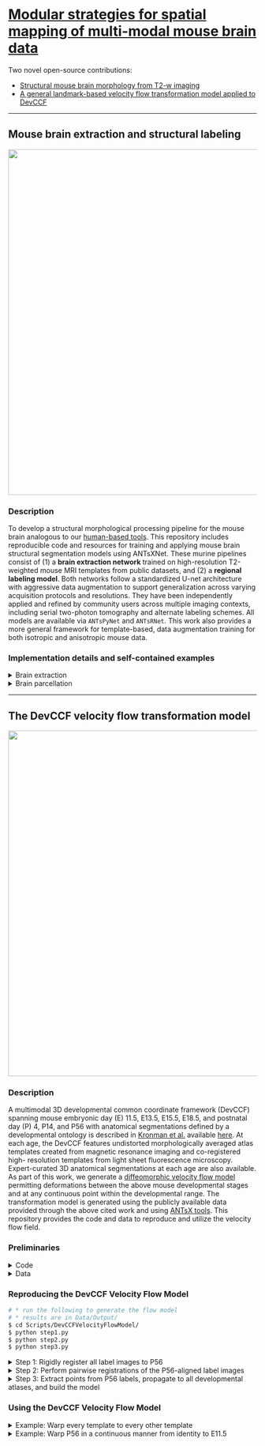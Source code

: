 # [Modular strategies for spatial mapping of multi-modal mouse brain data](https://www.biorxiv.org/content/10.1101/2024.05.01.592056v1)

Two novel open-source contributions:

* [Structural mouse brain morphology from T2-w imaging](https://github.com/ntustison/ANTsXMouseBrainMapping/blob/main/README.md#single-shot-learning-for-mouse-brain-cortical-thickness-measurements)
* [A general landmark-based velocity flow transformation model applied to DevCCF](https://github.com/ntustison/ANTsXMouseBrainMapping/blob/main/README.md#the-devccf-velocity-flow-transformation-model)

---

## Mouse brain extraction and structural labeling

<p align="middle">
  <img src="https://github.com/ntustison/DevCCF-Velocity-Flow/blob/main/Manuscript/Figures/mousePipeline.png" width="700" />
</p>

### Description

To develop a structural morphological processing pipeline for the mouse brain 
analogous to our [human-based tools](https://www.nature.com/articles/s41598-021-87564-6).
This repository includes reproducible code and resources for training and
applying mouse brain structural segmentation models using ANTsXNet. These
murine pipelines consist of (1) a **brain extraction network**
trained on high-resolution T2-weighted mouse MRI templates from public datasets,
and (2) a **regional labeling model**. Both networks follow a
standardized U-net architecture with aggressive data augmentation to support
generalization across varying acquisition protocols and resolutions. They have
been independently applied and refined by community users across multiple
imaging contexts, including serial two-photon tomography and alternate labeling
schemes. All models are available via `ANTsPyNet` and `ANTsRNet`.  This work 
also provides a more general framework for template-based, data 
augmentation training for both isotropic and anisotropic mouse data.  


<!--
<details>
<summary>Elaboration</summary>

* No current tools to create training data for deep learning (in contrast to e.g., [human data](https://pubmed.ncbi.nlm.nih.gov/24879923/)).
* Low data quality.  Data is often:
    * sampling issues such as anisotropy, incomplete (i.e., missing boundary structures),
    * T2-w only, and
    * limited applicability to high resolution resources (e.g., AllenCCFv3, DevCCF).
* However, in historical contrast to the human domain, we can leverage these publicly 
available templates (i.e., AllenCCFv3 and DevCCF) and deep learning to provide 
tools for multiple modalities and varying degrees of isotropic sampling.

</details>

<details>
<summary>Results</summary>

Structural morphological tools for T2-w volumetric mouse brain images:
* [Brain extraction](https://github.com/ANTsX/ANTsPyNet/blob/master/antspynet/utilities/mouse.py#L5-L10)
* [Brain parcellation](https://github.com/ANTsX/ANTsPyNet/blob/master/antspynet/utilities/mouse.py#L301-L306)
* [Cortical thickness](https://github.com/ANTsX/ANTsPyNet/blob/master/antspynet/utilities/mouse.py#L453-L457)

</details>
-->


### Implementation details and self-contained examples

<details>
<summary>Brain extraction</summary>

### Mouse brain extraction

#### ANTsPyNet example

```python
>>> import ants
>>> import antspynet
>>>
>>> mouse_t2_file = tf.keras.utils.get_file(fname="mouse.nii.gz",
      origin="https://figshare.com/ndownloader/files/45289309", force_download=True)
>>> mouse_t2 = ants.image_read(mouse_t2_file)
>>> mouse_t2_n4 = ants.n4_bias_field_correction(mouse_t2, 
                                                rescale_intensities=True,
                                                shrink_factor=2, 
                                                convergence={'iters': [50, 50, 50, 50], 'tol': 0.0}, 
                                                spline_param=20, verbose=True)
>>> mask = antspynet.mouse_brain_extraction(mouse_t2_n4, modality='t2', verbose=True)
```

#### ANTsRNet example

```r
> library( ANTsR )
> library( ANTsRNet )
>
> mouseT2File <- tensorflow::tf$keras$utils$get_file( fname="mouse.nii.gz",
    origin = "https://figshare.com/ndownloader/files/45289309", force_download = TRUE )
> mouseT2 <- antsImageRead( mouseT2File )
> mouseT2N4 <- n4BiasFieldCorrection( mouseT2, 
                                      rescaleIntensities = TRUE,
                                      shrinkFactor = 2, 
                                      convergence = list( iters = c( 50, 50, 50, 50 ), tol = 0.0 ), 
                                      splineParam = 20, verbose = TRUE )
>>> mask <- mouseBrainExtraction( mouseT2N4, modality = 't2', verbose = TRUE )
```

* Build two symmetric isotropic ANTsX templates from two publicly available datasets with different
  "defacing" aesthetics:
    * [CAMRI](https://camri.org/dissemination/mri-data/)
        * resolution = 0.16 x 0.16 x 0.16 $mm^3$
        * $n = 16$
        * [Template](https://figshare.com/ndownloader/files/44957752) and [brain mask](https://figshare.com/ndownloader/files/44957395)
    * [High resolution](https://data.mendeley.com/datasets/dz9x23fttt/1)
        * Three spatially aligned high-resolution orthogonal views
        * resolution = 0.08 x 0.08 $mm^2$ in-plane, 0.5 mm slice thickness
        * $n = 88$
        * [Combine three views using B-spline filter](https://github.com/ntustison/ANTsXMouseBrainMapping/blob/main/Scripts/MiscScripts/synthesize_image_views_bspline.py)
        * [Template](https://figshare.com/ndownloader/files/44706247) and [brain mask](https://figshare.com/ndownloader/files/44869285)

* Data augmentation of CAMRI and high resolution B-spline template:
    * bias field simulation, 
    * histogram warping, 
    * added noise, 
    * random translation and warping, and
    * random anisotropic resampling in the three canonical directions.

* [C57BI evaluation data](https://www.frdr-dfdr.ca/repo/dataset/9ea832ad-7f36-4e37-b7ac-47167c0001c1)
    * Completely *unseen* data  
    * 12 specimens
    * 7 time points (Day 0, Day 3, Week 1, Week 4, Week 8, Week 20)
    * Whole brain masks are provided

<!--     
<p align="middle">
  <img src="https://github.com/ntustison/DevCCF-Velocity-Flow/blob/main/Manuscript/Figures/diceWholeBrain.png" width="600" />
</p>
-->

</details>

<details>
<summary>Brain parcellation</summary>

### Mouse brain parcellation

#### ANTsPyNet example

```python
>>> import ants
>>> import antspynet
>>>
>>> mouse_t2_file = tf.keras.utils.get_file(fname="mouse.nii.gz",
      origin="https://figshare.com/ndownloader/files/45289309", force_download=True)
>>> mouse_t2 = ants.image_read(mouse_t2_file)
>>> mouse_t2_n4 = ants.n4_bias_field_correction(mouse_t2, 
                                                rescale_intensities=True,
                                                shrink_factor=2, 
                                                convergence={'iters': [50, 50, 50, 50], 'tol': 0.0}, 
                                                spline_param=20, verbose=True)
>>> parc_nick = antspynet.mouse_brain_parcellation(mouse_t2_n4, 
                                                   mask=None, 
                                                   which_parcellation="nick",      
                                                   return_isotropic_output=True,  
                                                   verbose=True)
>>> parc_tct = antspynet.mouse_brain_parcellation(mouse_t2_n4, 
                                                  mask=None, 
                                                  which_parcellation="tct",      
                                                  return_isotropic_output=True,  
                                                  verbose=True)                                                      
```

#### ANTsRNet example

```r
> library( ANTsR )
> library( ANTsRNet )
>
> mouseT2File <- tensorflow::tf$keras$utils$get_file( fname="mouse.nii.gz",
    origin = "https://figshare.com/ndownloader/files/45289309", force_download = TRUE )
> mouseT2 <- antsImageRead( mouseT2File )
> mouseT2N4 <- n4BiasFieldCorrection( mouseT2, 
                                      rescaleIntensities = TRUE,
                                      shrinkFactor = 2, 
                                      convergence = list( iters = c( 50, 50, 50, 50 ), tol = 0.0 ), 
                                      splineParam = 20, verbose = TRUE )
> parcNick <- mouseBrainParcellation( mouseT2N4, 
                                      mask = NULL,
                                      whichParcellation = 'nick', 
                                      returnIsotropicOutput = TRUE,
                                      verbose = TRUE )
> parcTct <- mouseBrainParcellation( mouseT2N4, 
                                     mask = NULL,
                                     whichParcellation = 'tct', 
                                     returnIsotropicOutput = TRUE,
                                     verbose = TRUE )                                        
```

### Mouse cortical thickness

#### ANTsPyNet example

```python
>>> import ants
>>> import antspynet
>>>
>>> mouse_t2_file = tf.keras.utils.get_file(fname="mouse.nii.gz",
      origin="https://figshare.com/ndownloader/files/45289309", force_download=True)
>>> mouse_t2 = ants.image_read(mouse_t2_file)
>>> mouse_t2_n4 = ants.n4_bias_field_correction(mouse_t2, 
                                                rescale_intensities=True,
                                                shrink_factor=2, 
                                                convergence={'iters': [50, 50, 50, 50], 'tol': 0.0}, 
                                                spline_param=20, verbose=True)
>>> kk = antspynet.mouse_cortical_thickness(mouse_t2_n4, 
                                            mask=None, 
                                            return_isotropic_output=True,                                    
                                            verbose=True)
```

#### ANTsRNet example

```r
> library( ANTsR )
> library( ANTsRNet )
>
> mouseT2File <- tensorflow::tf$keras$utils$get_file( fname="mouse.nii.gz",
    origin = "https://figshare.com/ndownloader/files/45289309", force_download = TRUE )
> mouseT2 <- antsImageRead( mouseT2File )
> mouseT2N4 <- n4BiasFieldCorrection( mouseT2, 
                                      rescaleIntensities = TRUE,
                                      shrinkFactor = 2, 
                                      convergence = list( iters = c( 50, 50, 50, 50 ), tol = 0.0 ), 
                                      splineParam = 20, verbose = TRUE )
> kk <- mouseCorticalThickness( mouseT2N4, 
                                  mask = NULL,
                                  returnIsotropicOutput = TRUE,
                                  verbose = TRUE )
```

* AllenCCFv3 with labels.
* Convert labels to a gross parcellation using allensdk
  ([this](https://github.com/ntustison/ANTsXMouseBrainMapping/blob/main/Scripts/MiscScripts/get_allen_parcellation.py) is just
  one possibility that works for computing KK cortical thickness). 
* Register AllenCCFv3 and DevCCF P56 T2-w to map to the desired
  template modality.  Note that given a similar resource for DevCCF
  (i.e., allensdk), one can use DevCCF directly.

* Data augmentation of CAMRI and high resolution B-spline template:
    * bias field simulation, 
    * histogram warping, 
    * added noise, 
    * random translation and warping, and
    * random anisotropic resampling in the three canonical directions.

* [C57BI evaluation data](https://www.frdr-dfdr.ca/repo/dataset/9ea832ad-7f36-4e37-b7ac-47167c0001c1)
    * Completely *unseen* data
    * 12 specimens
    * 7 time points (Day 0, Day 3, Week 1, Week 4, Week 8, Week 20)

<!--     
<p align="middle">
  <img src="https://github.com/ntustison/DevCCF-Velocity-Flow/blob/main/Manuscript/Figures/kkPlot.png" width="600" />
</p>
-->

</details>

---

## The DevCCF velocity flow transformation model 

<p align="middle">
  <img src="https://github.com/ntustison/DevCCF-Velocity-Flow/blob/main/Manuscript/Figures/lowerLeftPanel.png" width="700" />
</p>

### Description

A multimodal 3D developmental common coordinate framework (DevCCF) spanning 
mouse embryonic day (E) 11.5, E13.5, E15.5, E18.5, and postnatal day (P) 4, 
P14, and P56 with anatomical segmentations defined by a developmental ontology
is described in [Kronman et al.](https://www.biorxiv.org/content/10.1101/2023.09.14.557789v1)
available [here](https://kimlab.io/brain-map/DevCCF/).
At each age, the DevCCF features undistorted morphologically averaged atlas 
templates created from magnetic resonance imaging and co-registered high-
resolution templates from light sheet fluorescence microscopy. Expert-curated 
3D anatomical segmentations at each age are also available. 
As part of this work, we generate a [diffeomorphic velocity flow model](https://en.wikipedia.org/wiki/Large_deformation_diffeomorphic_metric_mapping)
permitting deformations between the above mouse developmental stages and
at any continuous point within the developmental range.  The transformation
model is generated using the publicly available data provided through the
above cited work and using [ANTsX tools](https://github.com/ANTsX).  This
repository provides the code and data to reproduce and utilize the velocity
flow field.

### Preliminaries

<details>
<summary>Code</summary>

All data processing uses [ANTsPy](https://github.com/ANTsX/ANTsPy) with 
equivalent calls possible in [ANTsR](https://github.com/ANTsX/ANTsR).
Be sure to [install ANTsPy](https://github.com/ANTsX/ANTsPy#installation)
prior to attempting to reproduce the results below.  To test your installation 
in the context of this work,  please attempt to reproduce a 
[small, self-contained example](https://gist.github.com/ntustison/12a656a5fc2f6f9c4494c88dc09c5621#file-b_3_ants_velocity_flows-md)
illustrating the code and principles used.  Conceptually, this code snippet 
creates a time-parameterized velocity flow model in the range $t=[0,1]$ using 
three 2-D point sets comprising 8 points each representing a rectangle at $t=0.0$, 
a square at $t=0.5$, and a circle at $t=1.0$.  The ANTsPy example should produce the 
following plots:

<p align="middle">
  <img src="https://github.com/ntustison/MouseBrainVelocityFlow/assets/324811/dbc63553-27ad-4130-8bbf-c10cdf8fc893" width="250" />
  <img src="https://github.com/ntustison/MouseBrainVelocityFlow/assets/324811/cd78595b-1e12-47fc-b606-ae4b5012cbd6" width="250" /> 
  <img src="https://github.com/ntustison/MouseBrainVelocityFlow/assets/324811/c7ee9ad6-1f3a-4da4-832e-ba64b1b15f31" width="250" /> 
</p>

</details>

<details>
<summary>Data</summary>

For simplicity only the data used to create the velocity flow model is 
[available in this repository](https://github.com/ntustison/DevCCF-Velocity-Flow/tree/main/Data/DevCCFSimpleSegmentations).
These label images are the simplified annotations comprising common regions
across all developmental stages and are based on the DevCCF pre-released 
segmentations version 3.8.    

<p align="middle">
  <img src="https://github.com/ntustison/DevCCF-Velocity-Flow/assets/324811/3f3a4369-eb82-4dce-b1a3-3e4481f66509" width="450" />
</p>
</details>

### Reproducing the DevCCF Velocity Flow Model

```bash
# * run the following to generate the flow model
# * results are in Data/Output/
$ cd Scripts/DevCCFVelocityFlowModel/
$ python step1.py
$ python step2.py
$ python step3.py
```

<details>
<summary>Step 1:  Rigidly register all label images to P56</summary>

```python
###
#
# First, rig. register all the input images to P56 as all the images need to reside 
# in a common post-linearly aligned space.  To do this, we find the common labels 
# between all the developmental stages and then use those to find a rigid transform
# to the P56 template. Save the rigid transforms and warped images.  We also resample
# to (0.05, 0.05, 0.05).
# 

import ants  # Import the ANTsPy library for image processing and transformation
import os    # Import os module to interact with the file system
import numpy as np  # Import NumPy for numerical operations

# Define directories for input data and output results
base_directory = "../../"  # Base directory for the project
data_directory = base_directory + "Data/DevCCFSimpleSegmentations/"  # Path to input data
output_directory = base_directory + "Data/Output/P56RigidTransformData/"  # Path to output data

# Create the output directory if it does not exist
if not os.path.exists(output_directory):
    os.makedirs(output_directory, exist_ok=True)

# Define a tuple of atlas IDs for the different developmental stages
atlas_ids = tuple(reversed(("E11-5", "E13-5", "E15-5", "E18-5", "P04", "P14", "P56")))

# Initialize a variable to store common label IDs across developmental stages
common_label_ids = None

# Loop through each developmental stage and find common label IDs across stages
for i in range(len(atlas_ids)):
    print("Finding common label ids for atlas:", atlas_ids[i])
    # Read the label image for the current stage
    labels_file = data_directory + atlas_ids[i] + "_DevCCF_Annotations_20um_symmetric_commonROIs_hemi.nii.gz"
    labels = ants.image_read(labels_file)
    label_geoms = ants.label_geometry_measures(labels)  # Extract label geometry information

    # For the first atlas, initialize common_label_ids with the labels
    if i == 0: 
        common_label_ids = np.array(label_geoms['Label'])
    else:
        # For subsequent stages, find the intersection of common labels
        common_label_ids = np.intersect1d(common_label_ids, np.array(label_geoms['Label']))

# Print the common label IDs found across all stages
print("Common label ids:", common_label_ids)      

# Read the P56 template label image
fixed_labels_file = data_directory + "P56_DevCCF_Annotations_20um_symmetric_commonROIs_hemi.nii.gz"
fixed_labels = ants.image_read(fixed_labels_file)
label_geoms = ants.label_geometry_measures(fixed_labels)  # Extract label geometry info
fixed_label_ids = np.array(label_geoms['Label'])

# Remove labels from the P56 template that are not in the common label IDs
for l in range(len(fixed_label_ids)):
    if not np.isin(fixed_label_ids[l], common_label_ids):
        fixed_labels[fixed_labels == fixed_label_ids[l]] = 0

# Extract the centroids (geometrical center) of the remaining labels in the P56 template
label_geoms = ants.label_geometry_measures(fixed_labels)
fixed_points = np.zeros((label_geoms.shape[0], 3))  # Initialize array to store centroids
fixed_points[:,0] = label_geoms['Centroid_x']
fixed_points[:,1] = label_geoms['Centroid_y']
fixed_points[:,2] = label_geoms['Centroid_z']

# Convert centroid indices to physical points in space
for n in range(fixed_points.shape[0]):
    fixed_points[n,:] = ants.transform_index_to_physical_point(fixed_labels, (fixed_points + 0.5).astype(int)[n,:])

# Now process each atlas (developmental stage)
for i in range(len(atlas_ids)):
    print("Processing ", atlas_ids[i])
    # Read the moving labels for the current developmental stage
    moving_labels_file = data_directory + atlas_ids[i] + "_DevCCF_Annotations_20um_symmetric_commonROIs_hemi.nii.gz"
    moving_labels = ants.image_read(moving_labels_file)
    label_geoms = ants.label_geometry_measures(moving_labels)  # Extract label geometry info
    moving_label_ids = np.array(label_geoms['Label'])

    # Remove labels from the moving image that are not in the common label IDs
    for l in range(len(moving_label_ids)):
        if not np.isin(moving_label_ids[l], common_label_ids):
            moving_labels[moving_labels == moving_label_ids[l]] = 0

    # Extract centroids of the remaining labels in the moving image
    label_geoms = ants.label_geometry_measures(moving_labels)
    moving_points = np.zeros((label_geoms.shape[0], 3))  # Initialize array for moving centroids
    moving_points[:,0] = label_geoms['Centroid_x']
    moving_points[:,1] = label_geoms['Centroid_y']
    moving_points[:,2] = label_geoms['Centroid_z']

    # Convert centroid indices to physical points in space
    for n in range(moving_points.shape[0]):
        moving_points[n,:] = ants.transform_index_to_physical_point(moving_labels, (moving_points + 0.5).astype(int)[n,:])

    # Perform rigid registration between the moving image and fixed template (P56)
    xfrm = ants.fit_transform_to_paired_points(moving_points, fixed_points, transform_type='rigid')

    # Save the rigid transform matrix
    xfrm_file = output_directory + "P56x" + atlas_ids[i] + "_rigid_xfrm.mat"
    ants.write_transform(xfrm, xfrm_file)

    # Warp the moving labels using the rigid transform
    warped_labels = xfrm.apply_to_image(moving_labels, fixed_labels, interpolation='nearestneighbor') 

    # Resample the warped labels to the desired resolution (0.05mm isotropic)
    warped_labels = ants.resample_image(warped_labels, (0.05, 0.05, 0.05), False, 1)

    # Save the warped labels to the output directory
    warped_labels_file = output_directory + "P56x" + atlas_ids[i] + "_DevCCF_Annotations_20um_symmetric_commonROIs_hemi.nii.gz"
    ants.image_write(warped_labels, warped_labels_file)
```
</details>

<details>
<summary>Step 2:  Perform pairwise registrations of the P56-aligned label images</summary>

```python
###
#
# Second, we perform pairwise registration between temporally adjacent atlases.
# We extract separate images from each fixed/moving pair and construct a separate
# MSQ metric to drive the registration.  
# 

import ants  # Import the ANTsPy library for image processing and transformation
import glob  # Import the glob module to search for files based on patterns
import os    # Import the os module to interact with the file system
import numpy as np  # Import NumPy for numerical operations

# Set the number of threads for parallel computation (4 threads in this case)
os.environ["ITK_GLOBAL_DEFAULT_NUMBER_OF_THREADS"] = "4"

# Define directories for input data and output results
base_directory = "../../"  # Base directory for the project
data_directory = base_directory + "Data/Output/P56RigidTransformData/"  # Path to P56 rigid transform output
output_directory = base_directory + "Data/Output/PairwiseRegistrations/"  # Path to store pairwise registration results

# Create the output directory if it doesn't already exist
if not os.path.exists(output_directory):
    os.makedirs(output_directory, exist_ok=True)

# Define a tuple of template IDs for different developmental stages
template_ids = tuple(reversed(("E11-5", "E13-5", "E15-5", "E18-5", "P04", "P14", "P56")))

# Loop through pairs of adjacent stages for pairwise registration
for i in range(1, len(template_ids)):
    # Define file paths for the fixed and moving label images (pairwise adjacent atlases)
    fixed_labels_file = data_directory + "P56x" + template_ids[i-1] + "_DevCCF_Annotations_20um_symmetric_commonROIs_hemi.nii.gz"
    moving_labels_file = data_directory + "P56x" + template_ids[i] + "_DevCCF_Annotations_20um_symmetric_commonROIs_hemi.nii.gz"
      
    # Print paths of the files being processed for debugging
    print("Fixed labels: ", fixed_labels_file)
    print("Moving labels: ", moving_labels_file)

    # Read the fixed and moving label images
    fixed_labels = ants.image_read(fixed_labels_file)
    moving_labels = ants.image_read(moving_labels_file)

    # Extract label geometry measures (centroids, volumes, etc.) from both fixed and moving labels
    fixed_label_geoms = ants.label_geometry_measures(fixed_labels)
    fixed_label_ids = np.array(fixed_label_geoms['Label'])
    moving_label_geoms = ants.label_geometry_measures(moving_labels)
    moving_label_ids = np.array(moving_label_geoms['Label'])
    
    # Find common labels between the fixed and moving atlases
    label_ids = np.intersect1d(moving_label_ids, fixed_label_ids)
    number_of_labels = len(label_ids)
            
    # Threshold the fixed and moving labels to create binary images (presence/absence of labels)
    fixed_image = ants.threshold_image(fixed_labels, 0, 0, 0, 1)
    moving_image = ants.threshold_image(moving_labels, 0, 0, 0, 1)

    # Initialize lists to store images for each individual label
    fixed_single_label_images = list()
    moving_single_label_images = list()

    # For each label, extract and smooth the corresponding single-label images
    for j in range(number_of_labels):
        # Extract the single-label image for the current fixed label
        single_label_image = ants.threshold_image(fixed_labels, label_ids[j], label_ids[j], 1, 0)
        single_label_image = ants.smooth_image(single_label_image, 1, False)
        fixed_single_label_images.append(ants.image_clone(single_label_image))
        
        # Extract the single-label image for the current moving label
        single_label_image = ants.threshold_image(moving_labels, label_ids[j], label_ids[j], 1, 0)
        single_label_image = ants.smooth_image(single_label_image, 1, False)
        moving_single_label_images.append(ants.image_clone(single_label_image))

    # Initialize a list for the MSQ metric inputs (multivariate extra inputs for registration)
    multivariate_extras = list()            
    for j in range(number_of_labels):
        # Each label image is treated as an MSQ (Mean Squared Error) metric for the registration
        multivariate_extras.append(["MSQ", fixed_single_label_images[j], moving_single_label_images[j], 10.0, 1])

    # Define the output prefix for the registration results
    output_registration_prefix = output_directory + "P56x" + template_ids[i-1] + "x" + template_ids[i] + "_"

    # Perform the pairwise registration using ANTs' SyN algorithm with the MSQ metrics
    reg = ants.registration(fixed_image, moving_image, type_of_transform="antsRegistrationSyN[s]", 
                            multivariate_extras=multivariate_extras, 
                            outprefix=output_registration_prefix, verbose=True)    

    # Print some blank lines for clarity in the output log
    print("\n\n\n\n")
```
</details>

<details>
<summary>Step 3:  Extract points from P56 labels, propagate to all developmental atlases, and build the model</summary>

<p align="middle">
  <img src="https://github.com/ntustison/DevCCF-Velocity-Flow/assets/324811/5dc3247c-e75d-453c-979a-71775dd8d91c" width="550" />
</p>

```python
import ants  # Import the ANTsPy library for image processing and transformation
import os    # Import the os module to interact with the file system
import pandas as pd  # Import pandas for handling point data as DataFrames
import numpy as np  # Import NumPy for numerical operations
import random  # Import random for random sampling

# Set the number of threads for parallel computation (4 threads in this case)
os.environ["ITK_GLOBAL_DEFAULT_NUMBER_OF_THREADS"] = "4"

# Define directories for input data and output results
base_directory = "../../"  # Base directory for the project
data_directory = base_directory + "Data/Output/P56RigidTransformData/"  # Path to P56 rigid transform output
output_directory = base_directory + "Data/Output/"  # General output directory
warped_labels_directory = output_directory + "P56RigidTransformData/"  # Path to warped label images
registration_directory = output_directory + "PairwiseRegistrations/"  # Path to pairwise registration results

################################
#
# A couple notes:
#   * We reverse the template id's because we use P56 to define the fixed reference 
#     frame and, therefore, the positive direction of the velocity field.  This isn't 
#     necessary as we could've easily chosen the opposite direction.  
#   * We take the log of the time points to get a more even distribution of the velocity 
#     field samples.  The only implication of this is that one would need to take into 
#     account this transform when actually using the output velocity field to determine 
#     the transform at a specific time.
#   * Extract contour and regional points in P56.  We use the pairwise registrations to 
#     propagate these points to previous time points.
#   * An additional modification to get a better sampling distribution is to simply use 
#     the time point for P28 = 47 and use the P56 template.
#     

# Template IDs (developmental stages) in reversed order
template_ids = tuple(reversed(("E11-5", "E13-5", "E15-5", "E18-5", "P04", "P14", "P56")))

# Log-transformed time points for better distribution of the velocity field samples
time_points = np.flip(-1.0 * np.log(np.array((11.5, 13.5, 15.5, 18.5, 23, 33, 47))))

# Define contour and regional point percentages for sampling
contour_percentage = 0.1
regional_percentage = 0.01

# Read the fixed labels (P56 template)
fixed_labels_file = warped_labels_directory + "P56xP56_DevCCF_Annotations_20um_symmetric_commonROIs_hemi.nii.gz"
fixed_labels = ants.image_read(fixed_labels_file)

# Extract label geometry measures and labels from the fixed template
label_geoms = ants.label_geometry_measures(fixed_labels)
label_ids = np.array(label_geoms['Label'])
number_of_labels = len(label_ids)

# Initialize list to store contour points
contour_indices = list()

# Loop through each label and extract contour points
for i in range(0, number_of_labels + 1):
    if i < number_of_labels:
        print("Extracting contour points from label ", label_ids[i])
        single_label_image = ants.threshold_image(fixed_labels, label_ids[i], label_ids[i], 1, 0)
    else:
        single_label_image = ants.threshold_image(fixed_labels, 0, 0, 0, 1)
    
    # Extract the contour points (edges of the labeled region)
    contour_image = single_label_image - ants.iMath_ME(single_label_image, 1)
    single_label_indices = (contour_image.numpy()).nonzero()

    # Select a subset of points for sampling based on contour_percentage
    number_of_points_per_label = int(len(single_label_indices[0]) * contour_percentage)
    print("  Number of points: ", number_of_points_per_label)
    random_indices = random.sample(range(len(single_label_indices[0])), number_of_points_per_label)
    
    # Append the selected indices for this label to contour_indices
    if i == 0:
         contour_indices.append(single_label_indices[0][random_indices])
         contour_indices.append(single_label_indices[1][random_indices])
         contour_indices.append(single_label_indices[2][random_indices])
    else:
         contour_indices[0] = np.concatenate([contour_indices[0], single_label_indices[0][random_indices]])
         contour_indices[1] = np.concatenate([contour_indices[1], single_label_indices[1][random_indices]])
         contour_indices[2] = np.concatenate([contour_indices[2], single_label_indices[2][random_indices]])

# Define weights for contour points (uniform weighting)
contour_weights = [1] * len(contour_indices[0])

# Initialize list to store regional points
regional_indices = list()

# Loop through each label and extract regional points
for i in range(0, number_of_labels + 1):
    if i < number_of_labels:
        print("Extracting regional points from label ", label_ids[i])
        single_label_image = ants.threshold_image(fixed_labels, label_ids[i], label_ids[i], 1, 0)
    else:
        single_label_image = ants.threshold_image(fixed_labels, 0, 0, 0, 1)
    
    # Extract the regional points (all points within the label)
    single_label_indices = (single_label_image.numpy()).nonzero()

    # Select a subset of points for sampling based on regional_percentage
    number_of_points_per_label = int(len(single_label_indices[0]) * regional_percentage)
    print("  Number of points: ", number_of_points_per_label)
    random_indices = random.sample(range(len(single_label_indices[0])), number_of_points_per_label)
    
    # Append the selected indices for this label to regional_indices
    if i == 0:
         regional_indices.append(single_label_indices[0][random_indices])
         regional_indices.append(single_label_indices[1][random_indices])
         regional_indices.append(single_label_indices[2][random_indices])
    else:
         regional_indices[0] = np.concatenate([regional_indices[0], single_label_indices[0][random_indices]])
         regional_indices[1] = np.concatenate([regional_indices[1], single_label_indices[1][random_indices]])
         regional_indices[2] = np.concatenate([regional_indices[2], single_label_indices[2][random_indices]])

# Define weights for regional points (lower weight for regional points)
regional_weights = [0.5] * len(regional_indices[0])

# Combine the contour and regional points into a single set of points
indices = contour_indices
indices[0] = np.concatenate([indices[0], regional_indices[0]])
indices[1] = np.concatenate([indices[1], regional_indices[1]])
indices[2] = np.concatenate([indices[2], regional_indices[2]])

# Combine the weights for both types of points
weights = np.concatenate([contour_weights, regional_weights])

# Print the number of contour and regional points
print("Number of contour points:  ", str(len(contour_weights)))
print("Number of regional points:  ", str(len(regional_weights)))

# Convert the indices of the points to physical coordinates in the template space
points_time0 = np.zeros((len(indices[0]), 3))
for i in range(len(indices[0])):
    index = (indices[0][i], indices[1][i], indices[2][i])
    points_time0[i,:] = ants.transform_index_to_physical_point(fixed_labels, index)

# Convert the points into a DataFrame for easier manipulation
points_time0_df = pd.DataFrame(points_time0, columns = ('x', 'y', 'z'))

# Initialize a list to store the point sets for each time point
point_sets = list()
point_sets.append(points_time0_df) # Add P56 as the first time point

# Warp the points to previous time points using the pairwise registration results
for i in range(1, len(template_ids)):
    print("Warping points " + str(i))
    source_template_id = template_ids[i-1]        
    target_template_id = template_ids[i]        
    output_registration_prefix = registration_directory + "P56x" + source_template_id + "x" + target_template_id + "_"
    
    # Read the affine and warp transforms
    affine = output_registration_prefix + "0GenericAffine.mat"
    warp = output_registration_prefix + "1Warp.nii.gz"
    
    # Apply the transforms to the points
    warped_points = ants.apply_transforms_to_points(3, points=point_sets[i-1], transformlist=[warp, affine])
    point_sets.append(warped_points)

# Optionally check and visualize the warped points by converting them into images
check_points = False
if check_points:
    for i in range(len(template_ids)):
        print("Checking image " + str(i))
        points_image = ants.make_points_image(point_sets[i].to_numpy(), fixed_labels * 0 + 1, radius=1)
        output_prefix = output_directory + "P56x" + template_ids[i] + "_"
        ants.image_write(points_image, output_prefix + "points_image.nii.gz")

# Convert the point sets back to NumPy arrays for further processing
for i in range(len(point_sets)):
    point_sets[i] = point_sets[i].to_numpy()

# Normalize the time points to the range [0, 1] for use in the velocity field optimization
normalized_time_points = (time_points - time_points[0]) / (time_points[-1] - time_points[0])

# Initialize the velocity field, if it exists, to use as the starting point for optimization
initial_velocity_field = None
velocity_field_file = output_directory + "/DevCCF_velocity_flow.nii.gz"
if os.path.exists(velocity_field_file):
    initial_velocity_field = ants.image_read(velocity_field_file)

# Perform the optimization to compute the time-varying velocity field
for i in range(20):  # Run the optimization for 20 iterations
    print("Iteration " + str(i))
    tv = ants.fit_time_varying_transform_to_point_sets(point_sets, time_points=normalized_time_points,
        displacement_weights=weights,
        initial_velocity_field=initial_velocity_field,
        number_of_time_steps=11, domain_image=fixed_labels,
        number_of_fitting_levels=4, mesh_size=4, number_of_compositions=10,
        convergence_threshold=0.0, composition_step_size=0.2,
        number_of_integration_steps=10,
        rasterize_points=False, verbose=True)
    
    # Update the velocity field after each iteration
    initial_velocity_field = ants.image_clone(tv['velocity_field'])
    
    # Write the updated velocity field to disk
    ants.image_write(initial_velocity_field, velocity_field_file)
    print("\n\n\n\n\n\n")
```

</details>


### Using the DevCCF Velocity Flow Model

<details>
<summary>Example:  Warp every template to every other template</summary>

<p align="middle">
  <img src="https://github.com/ntustison/DevCCF-Velocity-Flow/assets/324811/df61e8c6-93a7-4b1a-91b8-9deeefe700bb" width="550" />
</p>

```python
import ants
import numpy as np
import math

atlas_ids = tuple(reversed(("E11-5", "E13-5", "E15-5", "E18-5", "P04", "P14", "P56")))
time_points = np.flip(-1.0 * np.log(np.array((11.5, 13.5, 15.5, 18.5, 23, 33, 47))))
normalized_time_points = (time_points - time_points[0]) / (time_points[-1] - time_points[0])

velocity_field = ants.image_read("Data/Output/DevCCF_velocity_flow.nii.gz")

# Read template files.
# template_files = list()
# for i in range(len(atlas_ids)):
#      fa_template_files.append(glob.glob(atlas_ids[i] + "*.nii.gz")[0])

for i in range(len(atlas_ids)):
    for j in range(len(atlas_ids)):
        print("Warping ", atlas_ids[j], "to", atlas_ids[i])
        reference_template = ants.image_read(template_files[i])
        moving_template = ants.image_read(template_files[j])
        displacement_field = ants.integrate_velocity_field(velocity_field,
                                                           normalized_time_points[i],
                                                           normalized_time_points[j], 10)
        displacement_field_xfrm = ants.transform_from_displacement_field(displacement_field)
        warped_template = displacement_field_xfrm.apply_to_image(moving_template,
                                                                 interpolation="linear")
```

</details>


<details>
<summary>Example:  Warp P56 in a continuous manner from identity to E11.5</summary>

<p align="middle">
  <img src="https://github.com/ntustison/DevCCF-Velocity-Flow/assets/324811/a8412f23-9167-4cbe-9c7d-021ad97f4429" width="550" />
</p>

```python
import ants
import numpy as np
import math

velocity_field = ants.image_read("DevCCF_flow_model.nii.gz")
P56 = ants.image_read("P56.nii.gz")  

# We discretize the time domain into 50 intervals.
time_points = np.flip(-1.0 * np.log(np.linspace(11.5, 47, 50)))
normalized_time_points = (time_points - time_points[0]) / (time_points[-1] - time_points[0])

for i in range(len(normalized_time_points)):
    t = normalized_time_points[i]
    displacement_field = ants.integrate_velocity_field(velocity_field, t, 0.0, 10)
    displacement_field_xfrm = ants.transform_from_displacement_field(displacement_field)
    P56warped = displacement_field_xfrm.apply_to_image(P56, interpolation="linear")
```

</details>


